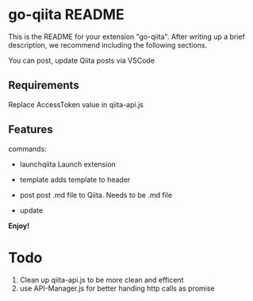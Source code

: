 # go-qiita README

This is the README for your extension "go-qiita". After writing up a brief description, we recommend including the following sections.

You can post, update Qiita posts via VSCode

## Requirements

Replace AccessToken value in qiita-api.js

## Features 

commands: 

- launchqiita
Launch extension

- template
adds template to header

- post
post .md file to Qiita. Needs to be .md file

- update


**Enjoy!**

# Todo

1. Clean up qiita-api.js to be more clean and efficent
1. use API-Manager.js for better handing http calls as promise
